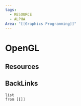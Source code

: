 ```yaml
---
tags:
  - RESOURCE
  - ALPHA
Area: "[[Graphics Programming]]"
---
```


# OpenGL


## Resources


## BackLinks

```dataview
list
from [[]]
```

